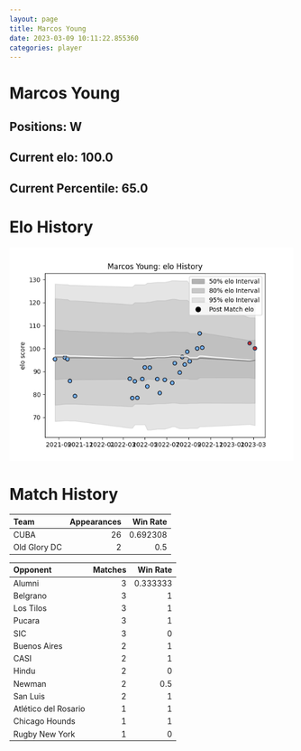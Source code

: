 ```yaml
---  
layout: page  
title: Marcos Young  
date: 2023-03-09 10:11:22.855360  
categories: player  
---
```

# Marcos Young

## Positions: W

## Current elo: 100.0

## Current Percentile: 65.0

# Elo History


![elo history](history_MarcosYoung.png)
# Match History


| Team         |   Appearances |   Win Rate |
|:-------------|--------------:|-----------:|
| CUBA         |            26 |   0.692308 |
| Old Glory DC |             2 |   0.5      |

| Opponent             |   Matches |   Win Rate |
|:---------------------|----------:|-----------:|
| Alumni               |         3 |   0.333333 |
| Belgrano             |         3 |   1        |
| Los Tilos            |         3 |   1        |
| Pucara               |         3 |   1        |
| SIC                  |         3 |   0        |
| Buenos Aires         |         2 |   1        |
| CASI                 |         2 |   1        |
| Hindu                |         2 |   0        |
| Newman               |         2 |   0.5      |
| San Luis             |         2 |   1        |
| Atlético del Rosario |         1 |   1        |
| Chicago Hounds       |         1 |   1        |
| Rugby New York       |         1 |   0        |